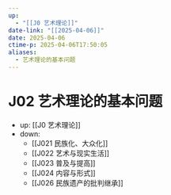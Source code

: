 ```yaml
---
up:
  - "[[J0 艺术理论]]"
date-link: "[[2025-04-06]]"
date: 2025-04-06
ctime-p: 2025-04-06T17:50:05
aliases:
  - 艺术理论的基本问题
---
```


# J02 艺术理论的基本问题

- up: [[J0 艺术理论]]
- down:	
	- [[J021 民族化、大众化]]
	- [[J022 艺术与现实生活]]
	- [[J023 普及与提高]]
	- [[J024 内容与形式]]
	- [[J026 民族遗产的批判继承]]
	
